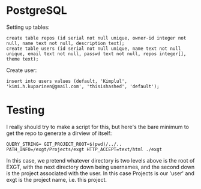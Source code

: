 # PostgreSQL

Setting up tables:
```
create table repos (id serial not null unique, owner-id integer not null, name text not null, description text);
create table users (id serial not null unique, name text not null unique, email text not null, passwd text not null, repos integer[], theme text);
```

Create user:
```
insert into users values (default, 'Kimplul', 'kimi.h.kuparinen@gmail.com', 'thisishashed', 'default');
```

# Testing

I really should try to make a script for this, but here's the bare minimum to
get the repo to generate a dirview of itself:

```
QUERY_STRING= GIT_PROJECT_ROOT=$(pwd)/../.. PATH_INFO=/exgt/Projects/exgt HTTP_ACCEPT=text/html ./exgt
```

In this case, we pretend whatever directory is two levels above is the root of
EXGT, with the next directory down being usernames, and the second down is the
project associated with the user. In this case Projects is our 'user' and exgt
is the project name, i.e. this project.
